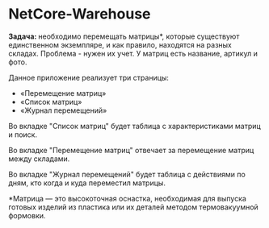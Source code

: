 # NetCore-Warehouse

<b>Задача: </b>необходимо перемещать матрицы*, которые существуют единственном экземпляре, и как правило, находятся на разных складах. 
Проблема - нужен их учет. У матриц есть название, артикул и фото. 

Данное приложение реализует три страницы: <ul><li>«Перемещение матриц»</li><li>«Список матриц»</li><li>«Журнал перемещений»</li></ul>
<p>Во вкладке "Список матриц" будет таблица с характеристиками матриц и поиск.</p> <p>Во вкладке "Перемещение матриц" отвечает за перемещение матриц между складами.</p> <p>Во вкладке "Журнал перемещений" будет таблица с действиями по дням, кто когда и куда переместил матрицы.
</p>
<p>*Матрица — это высокоточная оснастка, необходимая для выпуска готовых изделий из пластика или их деталей методом термовакуумной формовки.</p>
